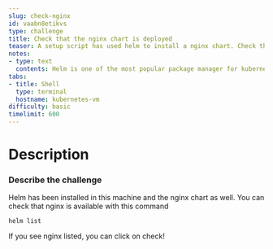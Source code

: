 ```yaml
---
slug: check-nginx
id: vaabn8etikvs
type: challenge
title: Check that the nginx chart is deployed
teaser: A setup script has used helm to install a nginx chart. Check that it worked!
notes:
- type: text
  contents: Helm is one of the most popular package manager for kubernetes!
tabs:
- title: Shell
  type: terminal
  hostname: kubernetes-vm
difficulty: basic
timelimit: 600
---
```

Description
===========

### Describe the challenge

Helm has been installed in this machine and the nginx chart as well. You can check that nginx is available with this command

```
helm list
```

If you see nginx listed, you can click on check!
